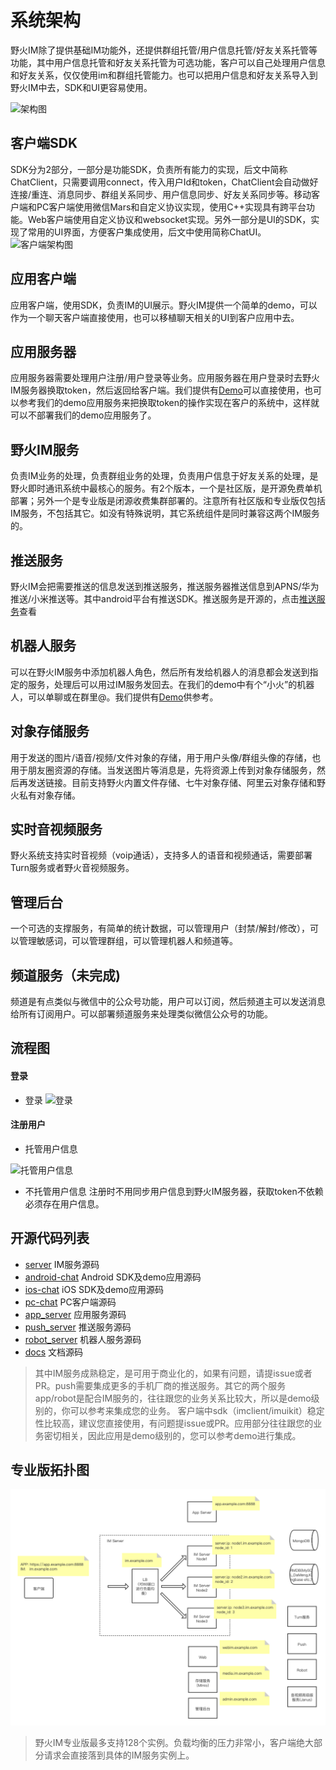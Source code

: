 # 系统架构
野火IM除了提供基础IM功能外，还提供群组托管/用户信息托管/好友关系托管等功能，其中用户信息托管和好友关系托管为可选功能，客户可以自己处理用户信息和好友关系，仅仅使用im和群组托管能力。也可以把用户信息和好友关系导入到野火IM中去，SDK和UI更容易使用。

![架构图](wildfire_architecture.png)

## 客户端SDK
SDK分为2部分，一部分是功能SDK，负责所有能力的实现，后文中简称ChatClient，只需要调用connect，传入用户Id和token，ChatClient会自动做好连接/重连、消息同步、群组关系同步、用户信息同步、好友关系同步等。移动客户端和PC客户端使用微信Mars和自定义协议实现，使用C++实现具有跨平台功能。Web客户端使用自定义协议和websocket实现。另外一部分是UI的SDK，实现了常用的UI界面，方便客户集成使用，后文中使用简称ChatUI。
 ![客户端架构图](client_architecture.png)

## 应用客户端
应用客户端，使用SDK，负责IM的UI展示。野火IM提供一个简单的demo，可以作为一个聊天客户端直接使用，也可以移植聊天相关的UI到客户应用中去。

## 应用服务器
应用服务器需要处理用户注册/用户登录等业务。应用服务器在用户登录时去野火IM服务器换取token，然后返回给客户端。我们提供有[Demo](https://github.com/wildfirechat/app_server)可以直接使用，也可以参考我们的demo应用服务来把换取token的操作实现在客户的系统中，这样就可以不部署我们的demo应用服务了。

## 野火IM服务
负责IM业务的处理，负责群组业务的处理，负责用户信息于好友关系的处理，是野火即时通讯系统中最核心的服务。有2个版本，一个是社区版，是开源免费单机部署；另外一个是专业版是闭源收费集群部署的。注意所有社区版和专业版仅包括IM服务，不包括其它。如没有特殊说明，其它系统组件是同时兼容这两个IM服务的。

## 推送服务
野火IM会把需要推送的信息发送到推送服务，推送服务器推送信息到APNS/华为推送/小米推送等。其中android平台有推送SDK。推送服务是开源的，点击[推送服务](https://github.com/wildfirechat/push_server)查看

## 机器人服务
可以在野火IM服务中添加机器人角色，然后所有发给机器人的消息都会发送到指定的服务，处理后可以用过IM服务发回去。在我们的demo中有个“小火”的机器人，可以单聊或在群里@。我们提供有[Demo](https://github.com/wildfirechat/robot_server)供参考。

## 对象存储服务
用于发送的图片/语音/视频/文件对象的存储，用于用户头像/群组头像的存储，也用于朋友圈资源的存储。当发送图片等消息是，先将资源上传到对象存储服务，然后再发送链接。目前支持野火内置文件存储、七牛对象存储、阿里云对象存储和野火私有对象存储。

## 实时音视频服务
野火系统支持实时音视频（voip通话），支持多人的语音和视频通话，需要部署Turn服务或者野火音视频服务。

## 管理后台
一个可选的支撑服务，有简单的统计数据，可以管理用户（封禁/解封/修改），可以管理敏感词，可以管理群组，可以管理机器人和频道等。

## 频道服务（未完成)
频道是有点类似与微信中的公众号功能，用户可以订阅，然后频道主可以发送消息给所有订阅用户。可以部署频道服务来处理类似微信公众号的功能。

## 流程图
#### 登录
  * 登录
  ![登录](login_flow1.png)


#### 注册用户
  * 托管用户信息

  ![托管用户信息](register_flow1.png)

  * 不托管用户信息
  注册时不用同步用户信息到野火IM服务器，获取token不依赖必须存在用户信息。

## 开源代码列表
  * [server](https://github.com/wildfirechat/server)  IM服务源码
  * [android-chat](https://github.com/wildfirechat/android-chat) Android SDK及demo应用源码
  * [ios-chat](https://github.com/wildfirechat/ios-chat) iOS SDK及demo应用源码
  * [pc-chat](https://github.com/wildfirechat/vue-pc-chat) PC客户端源码
  * [app_server](https://github.com/wildfirechat/app_server) 应用服务源码
  * [push_server](https://github.com/wildfirechat/push_server) 推送服务源码
  * [robot_server](https://github.com/wildfirechat/robot_server) 机器人服务源码
  * [docs](https://github.com/wildfirechat/docs/tree/master/md) 文档源码
> 其中IM服务成熟稳定，是可用于商业化的，如果有问题，请提issue或者PR。push需要集成更多的手机厂商的推送服务。其它的两个服务app/robot是配合IM服务的，往往跟您的业务关系比较大，所以是demo级别的，你可以参考来集成您的业务。
> 客户端中sdk（imclient/imuikit）稳定性比较高，建议您直接使用，有问题提issue或PR。应用部分往往跟您的业务密切相关，因此应用是demo级别的，您可以参考demo进行集成。

## 专业版拓扑图
![专业版拓扑图](commericial_im_topology.png)

> 野火IM专业版最多支持128个实例。负载均衡的压力非常小，客户端绝大部分请求会直接落到具体的IM服务实例上。
